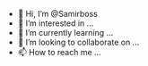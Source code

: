 - 👋 Hi, I’m @Samirboss
- 👀 I’m interested in ...
- 🌱 I’m currently learning ...
- 💞️ I’m looking to collaborate on ...
- 📫 How to reach me ...

<!---
Samirboss/Samirboss is a ✨ special ✨ repository because its `README.md` (this file) appears on your GitHub profile.
You can click the Preview link to take a look at your changes.
--->
